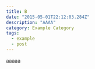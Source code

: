 ```yaml
---
title: B
date: "2015-05-01T22:12:03.284Z"
description: "AAAA"
category: Example Category
tags:
  - example
  - post
---
```


aaaaa